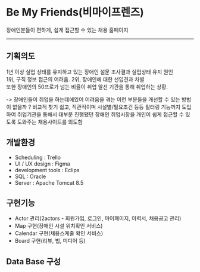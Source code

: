 # Be My Friends(비마이프렌즈)
장애인분들이 편하게, 쉽게 접근할 수 있는 채용 홈페이지

* * *

## 기획의도
1년 이상 실업 상태를 유지하고 있는 장애인 설문 조사결과 실업상태 유지 원인   
1위, 구직 정보 접근의 어려움. 2위, 장애인에 대한 선입견과 차별   
또한 장애인의 50프로가 넘는 비율이 취업 알선 기관을 통해 취업하는 상황.

-> 장애인들이 취업을 하는데에있어 어려움을 겪는 이런 부분들을 개선할 수 있는 방법이 없을까 ?
비교적 찾기 쉽고, 직관적이며 시설별/필요조건 등등 필터링 기능까지 도입하여 취업기관을 통해서 대부분 진행됐던
장애인 취업시장을 개인이 쉽게 접근할 수 있도록 도와주는 채용사이트를 의도함

## 개발환경
- Scheduling : Trello
- UI / UX design : Figma
- development tools : Eclips
- SQL : Oracle
- Server : Apache Tomcat 8.5

## 구현기능
- Actor 관리(2actors - 회원가입, 로그인, 마이페이지, 이력서, 채용공고 관리)   
- Map 구현(장애인 시설 위치확인 서비스)   
- Calendar 구현(채용스케줄 확인 서비스)   
- Board 구현(리뷰, 법, 미디어 등)   

## Data Base 구성

